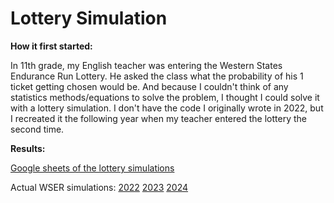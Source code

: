 # Lottery Simulation

<b>How it first started: </b>
<p>
  In 11th grade, my English teacher was entering the Western States Endurance Run Lottery. He asked the class what the probability of his 1 ticket getting chosen would be. And because I couldn't think of any statistics methods/equations to solve the problem, I thought I could solve it with a lottery simulation. I don't have the code I originally wrote in 2022, but I recreated it the following year when my teacher entered the lottery the second time.
</p>
<p><b>Results:</b></p>
<p>
  
[Google sheets of the lottery simulations](https://docs.google.com/spreadsheets/d/1GBX95m4VYqz6NsJMMX0xKijTMVQd4r3G/edit?usp=sharing&ouid=104937579217652113613&rtpof=true&sd=true) </br>

Actual WSER simulations: 
[2022](https://www.wser.org/2021/12/02/2022-wser-lottery-numbers/)
[2023](https://www.wser.org/2022/12/02/2023-lottery-statistics/) 
[2024](https://www.wser.org/2023/11/30/2024-lottery-statistics/) 
</p>
